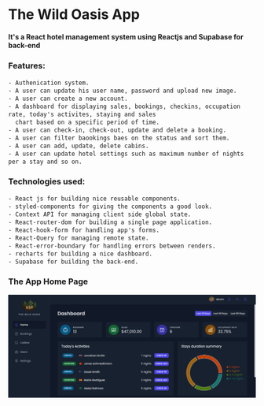 # The Wild Oasis App

#### It's a React hotel management system using Reactjs and Supabase for back-end

### Features:

```
- Authenication system.
- A user can update his user name, password and upload new image.
- A user can create a new account.
- A dashboard for displaying sales, bookings, checkins, occupation rate, today's activites, staying and sales
  chart based on a specific period of time.
- A user can check-in, check-out, update and delete a booking.
- A user can filter baookings baes on the status and sort them.
- A user can add, update, delete cabins.
- A user can update hotel settings such as maximum number of nights per a stay and so on.
```

### Technologies used:

```
- React js for building nice reusable components.
- styled-components for giving the components a good look.
- Context API for managing client side global state.
- React-router-dom for building a single page application.
- React-hook-form for handling app's forms.
- React-Query for managing remote state.
- React-error-boundary for handling errors between renders.
- recharts for building a nice dashboard.
- Supabase for building the back-end.
```

### The App Home Page

!["The wild oasis home page"](https://github.com/Ebram-Barsoum/The-wild-oasis/blob/main/the-wild-oasis.png)
